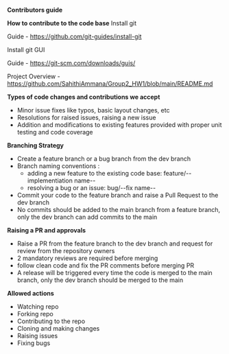 **Contributors guide**

**How to contribute to the code base**
Install git 

Guide - https://github.com/git-guides/install-git

Install git GUI

Guide - https://git-scm.com/downloads/guis/

Project Overview - https://github.com/SahithiAmmana/Group2_HW1/blob/main/README.md

**Types of code changes and contributions we accept**

- Minor issue fixes like typos, basic layout changes, etc
- Resolutions for raised issues, raising a new issue
- Addition and modifications to existing features provided with proper unit testing and code coverage

**Branching Strategy**

- Create a feature branch or a bug branch from the dev branch
- Branch naming conventions : 
     - adding a new feature to the existing code base: feature/--implementiation name--
     - resolving a bug or an issue: bug/--fix name--
- Commit your code to the feature branch and raise a Pull Request to the dev branch
- No commits should be added to the main branch from a feature branch, only the dev branch can add commits to the main

**Raising a PR and approvals**

- Raise a PR from the feature branch to the dev branch and request for review from the repository owners
- 2 mandatory reviews are required before merging
- follow clean code and fix the PR comments before merging PR
- A release will be triggered every time the code is merged to the main branch, only the dev branch should be merged to the main 
 
**Allowed actions**

- Watching repo
- Forking repo
- Contributing to the repo
- Cloning and making changes
- Raising issues
- Fixing bugs
